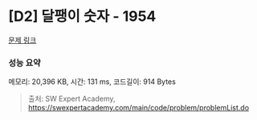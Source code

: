 # [D2] 달팽이 숫자 - 1954 

[문제 링크](https://swexpertacademy.com/main/code/problem/problemDetail.do?contestProbId=AV5PobmqAPoDFAUq) 

### 성능 요약

메모리: 20,396 KB, 시간: 131 ms, 코드길이: 914 Bytes



> 출처: SW Expert Academy, https://swexpertacademy.com/main/code/problem/problemList.do